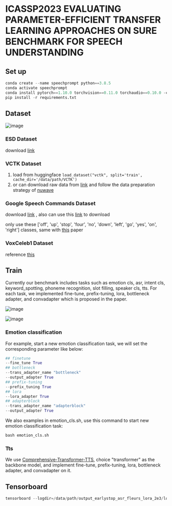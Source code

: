 # ICASSP2023 EVALUATING PARAMETER-EFFICIENT TRANSFER LEARNING APPROACHES ON SURE BENCHMARK FOR SPEECH UNDERSTANDING

## Set up
```python
conda create --name speechprompt python==3.8.5
conda activate speechprompt
conda install pytorch==1.10.0 torchvision==0.11.0 torchaudio==0.10.0 -c pytorch
pip install -r requirements.txt
```

## Dataset

![image](https://user-images.githubusercontent.com/35062414/221520253-3fba52bf-ff2f-4a2a-8199-be75d4de3989.png)


### ESD Dataset
download [link](https://github.com/HLTSingapore/Emotional-Speech-Data)

### VCTK Dataset
1. load from huggingface ```load_dataset("vctk", split='train', cache_dir='/data/path/VCTK')```
2. or can download raw data from [link](https://datashare.ed.ac.uk/handle/10283/2651) and follow the data preparation strategy of [nuwave](https://github.com/mindslab-ai/nuwave)
### Google Speech Commands Dataset
download [link](http://download.tensorflow.org/data/speech_commands_v0.01.tar.gz)
, also can use this [link](https://github.com/NVIDIA/NeMo/blob/v0.10.1/examples/asr/notebooks/3_Speech_Commands_using_NeMo.ipynb) to download

only use these ['off', 'up', 'stop', 'four', 'no', 'down', 'left', 'go', 'yes', 'on', 'right'] classes, same with [this](https://arxiv.org/ftp/arxiv/papers/2101/2101.04792.pdf) paper 

### VoxCeleb1 Dataset
reference [this](https://github.com/clovaai/voxceleb_trainer)


## Train
Currently our benchmark includes tasks such as emotion cls, asr, intent cls, keyword_spotting, phoneme recognition, slot filling, speaker cls, tts. For each task, we implemented fine-tune, prefix-tuning, lora, bottleneck adapter, and convadapter which is proposed in the paper.

![image](https://user-images.githubusercontent.com/35062414/221511052-a6f4c44a-f779-4fca-9142-6ea10254b764.png)

![image](https://user-images.githubusercontent.com/35062414/221511119-27c65410-3086-4509-8927-1ce43efc13af.png)


### Emotion classification
For example, start a new emotion classification task, we will set the corresponding parameter like below:
```python
## finetune
--fine_tune True
## bottleneck
--trans_adapter_name "bottleneck"
--output_adapter True
## prefix-tuning
--prefix_tuning True
## lora
--lora_adapter True
## adapterblock
--trans_adapter_name "adapterblock"
--output_adapter True
```

We also examples in emotion_cls.sh, use this command to start new emotion classification task:
```python
bash emotion_cls.sh
```

### Tts
We use [Comprehensive-Transformer-TTS](https://github.com/keonlee9420/Comprehensive-Transformer-TTS), choice "transformer" as the backbone model, and implement fine-tune, prefix-tuning, lora, bottleneck adapter, and convadapter on it.


## Tensorboard
```python
tensorboard --logdir=/data/path/output_earlystop_asr_fleurs_lora_2e3/log --bind_all
```
